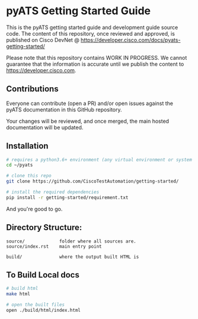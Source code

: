 # pyATS Getting Started Guide

This is the pyATS getting started guide and development guide source code.
The content of this repository, once reviewed and approved, is published on
Cisco DevNet @ https://developer.cisco.com/docs/pyats-getting-started/

Please note that this repository contains WORK IN PROGRESS. We cannot guarantee
that the information is accurate until we publish the content to
https://developer.cisco.com.

## Contributions

Everyone can contribute (open a PR) and/or open issues against the  
pyATS documentation in this GitHub repository.

Your changes will be reviewed, and once merged, the main hosted documentation
will be updated.

## Installation

```bash
# requires a python3.6+ environment (any virtual environment or system Python)
cd ~/pyats

# clone this repo
git clone https://github.com/CiscoTestAutomation/getting-started/

# install the required dependencies
pip install -r getting-started/requirement.txt

```

And you're good to go.

## Directory Structure:

```text
source/             folder where all sources are. 
source/index.rst    main entry point

build/              where the output built HTML is
```


## To Build Local docs

```bash
# build html
make html

# open the built files
open ./build/html/index.html
```
